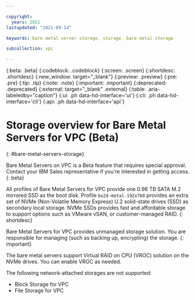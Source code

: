 ```yaml
---

copyright:
  years: 2021
lastupdated: "2021-09-14"

keywords: bare metal server storage, storage, bare metal storage

subcollection: vpc

---
```


{:beta: .beta}
{:codeblock: .codeblock}
{:screen: .screen}
{:shortdesc: .shortdesc}
{:new_window: target="_blank"}
{:preview: .preview}
{:pre: .pre}
{:tip: .tip}
{:note: .note}
{:important: .important}
{:deprecated: .deprecated}
{:external: target="_blank" .external}
{:table: .aria-labeledby="caption"}
{:ui: .ph data-hd-interface='ui'}
{:cli: .ph data-hd-interface='cli'}
{:api: .ph data-hd-interface='api'}

# Storage overview for Bare Metal Servers for VPC (Beta)
{: #bare-metal-servers-storage}

Bare Metal Servers on VPC is a Beta feature that requires special approval. Contact your IBM Sales representative if you're interested in getting access.
{: beta}

All profiles of Bare Metal Servers for VPC provide one 0.96 TB SATA M.2 mirrored SSD as the boot disk. Profile `bx2d-metal-192x768` provides an extra set of NVMe (Non-Volatile Memory Express) U.2 solid-state drives (SSD) as secondary local storage. NVMe SSDs provides fast and affordable storage to support options such as VMware vSAN, or customer-managed RAID. 
{: shortdesc}

Bare Metal Servers for VPC provides unmanaged storage solution. You are responsible for managing (such as backing up, encrypting) the storage.
{: important}
<!--The total size of the NVMe SSD set varies depending on the profile you select. The NVMe drives are empty by default.-->

The bare metal servers support Virtual RAID on CPU (VROC) solution on the NVMe drives. You can enable VROC as needed.

The following network-attached storages are not supported:
* Block Storage for VPC
* File Storage for VPC

  
